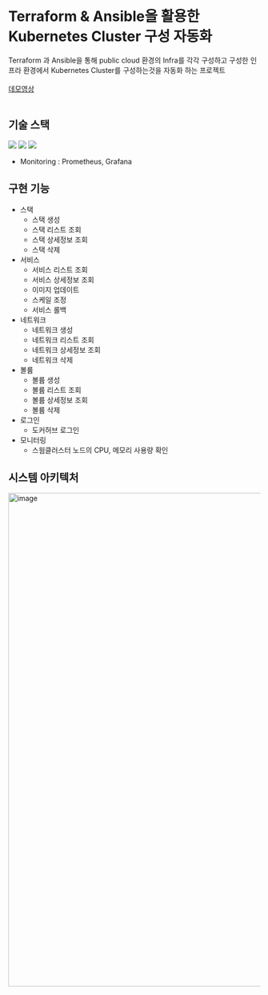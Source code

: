 # Terraform & Ansible을 활용한 Kubernetes Cluster 구성 자동화
Terraform 과 Ansible을 통해 public cloud 환경의 Infra를 각각 구성하고 구성한 인프라 환경에서 Kubernetes Cluster를 구성하는것을 자동화 하는 프로젝트 <br/>  
[데모영상](https://youtu.be/xdSnza5Gf_4)<br/><br/>


## 기술 스택
<img src="https://img.shields.io/badge/Terraform-7B42BC?style=for-the-badge&logo=Terraform&logoColor=white"> <img src="https://img.shields.io/badge/Ansible-EE0000?style=for-the-badge&logo=Ansible&logoColor=white"> <img src="https://img.shields.io/badge/Kubernetes-326CE5?style=for-the-badge&logo=Kubernetes&logoColor=white"> 
- Monitoring : Prometheus, Grafana <br/>

## 구현 기능
- 스택
  * 스택 생성
  + 스택 리스트 조회
  + 스택 상세정보 조회
  + 스택 삭제
- 서비스
  * 서비스 리스트 조회
  + 서비스 상세정보 조회
  + 이미지 업데이트
  + 스케일 조정
  + 서비스 롤백
- 네트워크
  * 네트워크 생성
  + 네트워크 리스트 조회
  + 네트워크 상세정보 조회
  + 네트워크 삭제
- 볼륨
  * 볼륨 생성
  + 볼륨 리스트 조회
  + 볼륨 상세정보 조회
  + 볼륨 삭제
- 로그인
  * 도커허브 로그인
- 모니터링
  * 스웜클러스터 노드의 CPU, 메모리 사용량 확인<br/>
  
## 시스템 아키텍처
<img width="985" alt="image" src="https://user-images.githubusercontent.com/96777428/208294660-c069c01e-543c-4338-8ec1-6aaf8287fc2c.png">
